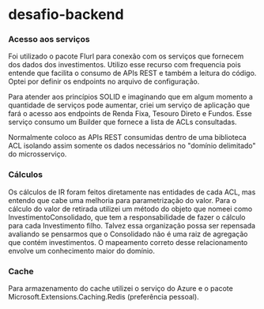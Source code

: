 # desafio-backend

### Acesso aos serviços
Foi utilizado o pacote Flurl para conexão com os serviços que fornecem dos dados dos investimentos.
Utilizo esse recurso com frequencia pois entende que facilita o consumo de APIs REST e também a leitura do código.
Optei por definir os endpoints no arquivo de configuração.

Para atender aos princípios SOLID e imaginando que em algum momento a quantidade de serviços pode aumentar, criei um serviço de aplicação que fará o acesso aos endpoints de Renda Fixa, Tesouro Direto e Fundos. Esse serviço consumo um Builder que fornece a lista de ACLs consultadas.

Normalmente coloco as APIs REST consumidas dentro de uma biblioteca ACL isolando assim somente os dados necessários no "domínio delimitado" do microsserviço.

### Cálculos
Os cálculos de IR foram feitos diretamente nas entidades de cada ACL, mas entendo que cabe uma melhoria para parametrização do valor.
Para o cálculo do valor de retirada utilizei um método do objeto que nomeei como InvestimentoConsolidado, que tem a responsabilidade de fazer o cálculo para cada Investimento filho.
Talvez essa organização possa ser repensada avaliando se pensarmos que o Consolidado não é uma raiz de agregação que contém investimentos.
O mapeamento correto desse relacionamento envolve um conhecimento maior do domínio.

### Cache
Para armazenamento do cache utilizei o serviço do Azure e o pacote Microsoft.Extensions.Caching.Redis (preferência pessoal).



